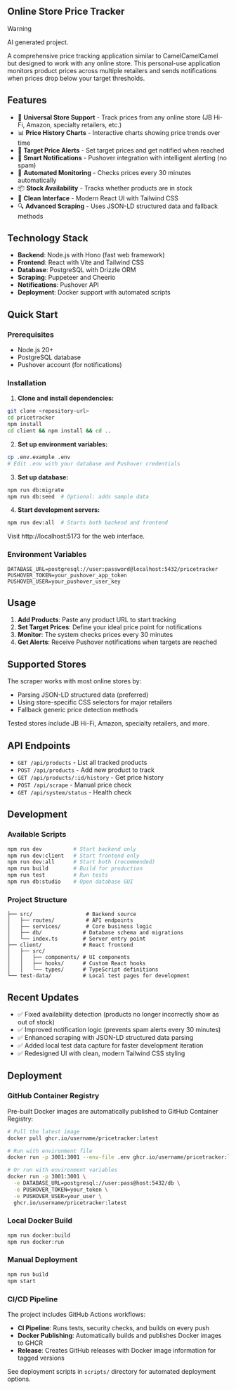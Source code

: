 ## Online Store Price Tracker

> [!WARNING]
> AI generated project.


A comprehensive price tracking application similar to CamelCamelCamel but designed to work with any online store. This personal-use application monitors product prices across multiple retailers and sends notifications when prices drop below your target thresholds.

## Features

- 🛒 **Universal Store Support** - Track prices from any online store (JB Hi-Fi, Amazon, specialty retailers, etc.)
- 📊 **Price History Charts** - Interactive charts showing price trends over time
- 🎯 **Target Price Alerts** - Set target prices and get notified when reached
- 📱 **Smart Notifications** - Pushover integration with intelligent alerting (no spam)
- 🔄 **Automated Monitoring** - Checks prices every 30 minutes automatically
- 📦 **Stock Availability** - Tracks whether products are in stock
- 🎨 **Clean Interface** - Modern React UI with Tailwind CSS
- 🔍 **Advanced Scraping** - Uses JSON-LD structured data and fallback methods

## Technology Stack

- **Backend**: Node.js with Hono (fast web framework)
- **Frontend**: React with Vite and Tailwind CSS
- **Database**: PostgreSQL with Drizzle ORM
- **Scraping**: Puppeteer and Cheerio
- **Notifications**: Pushover API
- **Deployment**: Docker support with automated scripts

## Quick Start

### Prerequisites

- Node.js 20+
- PostgreSQL database
- Pushover account (for notifications)

### Installation

1. **Clone and install dependencies:**
```bash
git clone <repository-url>
cd pricetracker
npm install
cd client && npm install && cd ..
```

2. **Set up environment variables:**
```bash
cp .env.example .env
# Edit .env with your database and Pushover credentials
```

3. **Set up database:**
```bash
npm run db:migrate
npm run db:seed  # Optional: adds sample data
```

4. **Start development servers:**
```bash
npm run dev:all  # Starts both backend and frontend
```

Visit http://localhost:5173 for the web interface.

### Environment Variables

```env
DATABASE_URL=postgresql://user:password@localhost:5432/pricetracker
PUSHOVER_TOKEN=your_pushover_app_token
PUSHOVER_USER=your_pushover_user_key
```

## Usage

1. **Add Products**: Paste any product URL to start tracking
2. **Set Target Prices**: Define your ideal price point for notifications
3. **Monitor**: The system checks prices every 30 minutes
4. **Get Alerts**: Receive Pushover notifications when targets are reached

## Supported Stores

The scraper works with most online stores by:
- Parsing JSON-LD structured data (preferred)
- Using store-specific CSS selectors for major retailers
- Fallback generic price detection methods

Tested stores include JB Hi-Fi, Amazon, specialty retailers, and more.

## API Endpoints

- `GET /api/products` - List all tracked products
- `POST /api/products` - Add new product to track
- `GET /api/products/:id/history` - Get price history
- `POST /api/scrape` - Manual price check
- `GET /api/system/status` - Health check

## Development

### Available Scripts

```bash
npm run dev          # Start backend only
npm run dev:client   # Start frontend only  
npm run dev:all      # Start both (recommended)
npm run build        # Build for production
npm run test         # Run tests
npm run db:studio    # Open database GUI
```

### Project Structure

```
├── src/                 # Backend source
│   ├── routes/          # API endpoints
│   ├── services/        # Core business logic
│   ├── db/             # Database schema and migrations
│   └── index.ts        # Server entry point
├── client/             # React frontend
│   ├── src/
│   │   ├── components/ # UI components
│   │   ├── hooks/      # Custom React hooks
│   │   └── types/      # TypeScript definitions
└── test-data/          # Local test pages for development
```

## Recent Updates

- ✅ Fixed availability detection (products no longer incorrectly show as out of stock)
- ✅ Improved notification logic (prevents spam alerts every 30 minutes)
- ✅ Enhanced scraping with JSON-LD structured data parsing
- ✅ Added local test data capture for faster development iteration
- ✅ Redesigned UI with clean, modern Tailwind CSS styling

## Deployment

### GitHub Container Registry

Pre-built Docker images are automatically published to GitHub Container Registry:

```bash
# Pull the latest image
docker pull ghcr.io/username/pricetracker:latest

# Run with environment file
docker run -p 3001:3001 --env-file .env ghcr.io/username/pricetracker:latest

# Or run with environment variables
docker run -p 3001:3001 \
  -e DATABASE_URL=postgresql://user:pass@host:5432/db \
  -e PUSHOVER_TOKEN=your_token \
  -e PUSHOVER_USER=your_user \
  ghcr.io/username/pricetracker:latest
```

### Local Docker Build

```bash
npm run docker:build
npm run docker:run
```

### Manual Deployment

```bash
npm run build
npm start
```

### CI/CD Pipeline

The project includes GitHub Actions workflows:

- **CI Pipeline**: Runs tests, security checks, and builds on every push
- **Docker Publishing**: Automatically builds and publishes Docker images to GHCR
- **Release**: Creates GitHub releases with Docker image information for tagged versions

See deployment scripts in `scripts/` directory for automated deployment options.
